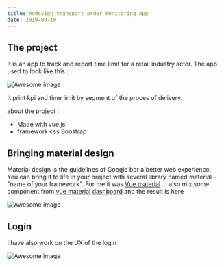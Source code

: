 ```yaml
---
title: Redesign transport order monitoring app
date: 2019-09-10
---
```


## The project

It is an app to track and report time limit for a retail industry actor. The app used to look like this :

![Awesome image](https://i.ibb.co/0j5nPh1/tom-old-png.png)

It print kpi and time limit by segment of the proces of delivery. 

about the project :

<ul>
	<li> Made with vue js </li>
	<li> framework css Boostrap </li>
</ul>

## Bringing material design

Material design is the guidelines of Google bor a better web experience. You can bring it to life in your project with several library named material -"name of your framework". For me it was <a href="https://vuematerial.io/">Vue material</a> . I also mix some component from <a href="https://demos.creative-tim.com/vue-material-dashboard/#/dashboard">vue material dashboard</a>  and the result is here

![Awesome image]( https://i.ibb.co/2NMyz4X/last.png)

## Login

I have also work on the UX of the login

![Awesome image](https://i.ibb.co/ZSQyz1C/login.png)